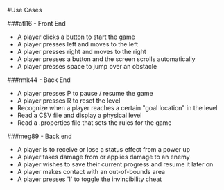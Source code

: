 #Use Cases

###atl16 - Front End
* A player clicks a button to start the game
* A player presses left and moves to the left
* A player presses right and moves to the right
* A player presses a button and the screen scrolls automatically
* A player presses space to jump over an obstacle

###rmk44 - Back End
* A player presses P to pause / resume the game
* A player presses R to reset the level
* Recognize when a player reaches a certain "goal location" in the level
* Read a CSV file and display a physical level
* Read a .properties file that sets the rules for the game

###meg89 - Back end
* A player is to receive or lose a status effect from a power up
* A player takes damage from or applies damage to an enemy
* A player wishes to save their current progress and resume it later on
* A player makes contact with an out-of-bounds area
* A player presses 'I' to toggle the invincibility cheat